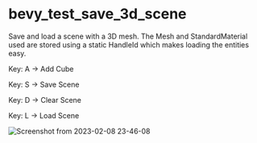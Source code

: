 # bevy_test_save_3d_scene

Save and load a scene with a 3D mesh. The Mesh and StandardMaterial used are stored using a static HandleId which makes loading the entities easy.

Key: A -> Add Cube

Key: S -> Save Scene

Key: D -> Clear Scene

Key: L -> Load Scene

![Screenshot from 2023-02-08 23-46-08](https://user-images.githubusercontent.com/14301446/217668494-9b45c30b-f643-424e-869a-e0a3575264a2.png)
